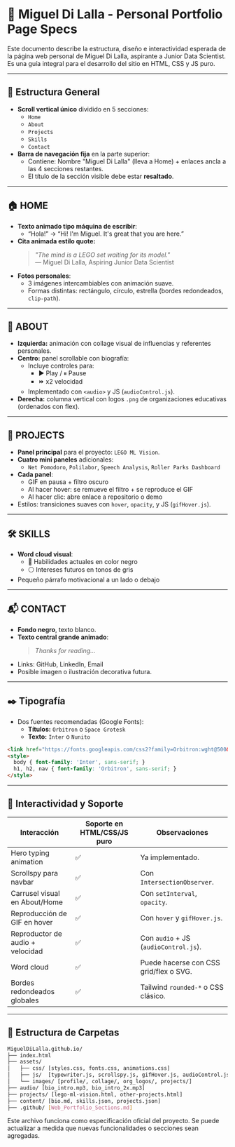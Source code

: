 # 🧾 Miguel Di Lalla - Personal Portfolio Page Specs

Este documento describe la estructura, diseño e interactividad esperada de la página web personal de Miguel Di Lalla, aspirante a Junior Data Scientist. Es una guía integral para el desarrollo del sitio en HTML, CSS y JS puro.

---

## 🧭 Estructura General

- **Scroll vertical único** dividido en 5 secciones:
  - `Home`
  - `About`
  - `Projects`
  - `Skills`
  - `Contact`
- **Barra de navegación fija** en la parte superior:
  - Contiene: Nombre "Miguel Di Lalla" (lleva a Home) + enlaces ancla a las 4 secciones restantes.
  - El título de la sección visible debe estar **resaltado**.

---

## 🏠 HOME

- **Texto animado tipo máquina de escribir**:
  - “Hola!” → “Hi! I'm Miguel. It's great that you are here.”
- **Cita animada estilo quote:**
  > _"The mind is a LEGO set waiting for its model."_  
  > — Miguel Di Lalla, Aspiring Junior Data Scientist
- **Fotos personales**:
  - 3 imágenes intercambiables con animación suave.
  - Formas distintas: rectángulo, círculo, estrella (bordes redondeados, `clip-path`).

---

## 👤 ABOUT

- **Izquierda:** animación con collage visual de influencias y referentes personales.
- **Centro:** panel scrollable con biografía:
  - Incluye controles para:
    - ▶️ Play / ⏸ Pause
    - ⏩ x2 velocidad
  - Implementado con `<audio>` y JS (`audioControl.js`).
- **Derecha:** columna vertical con logos `.png` de organizaciones educativas (ordenados con flex).

---

## 🧩 PROJECTS

- **Panel principal** para el proyecto: `LEGO ML Vision`.
- **Cuatro mini paneles** adicionales:
  - `Net Pomodoro`, `Polilabor`, `Speech Analysis`, `Roller Parks Dashboard`
- **Cada panel**:
  - GIF en pausa + filtro oscuro
  - Al hacer hover: se remueve el filtro + se reproduce el GIF
  - Al hacer clic: abre enlace a repositorio o demo
- Estilos: transiciones suaves con `hover`, `opacity`, y JS (`gifHover.js`).

---

## 🛠 SKILLS

- **Word cloud visual**:
  - 🖤 Habilidades actuales en color negro
  - ⚪ Intereses futuros en tonos de gris
- Pequeño párrafo motivacional a un lado o debajo

---

## 📬 CONTACT

- **Fondo negro**, texto blanco.
- **Texto central grande animado**:
  > _Thanks for reading..._
- Links: GitHub, LinkedIn, Email
- Posible imagen o ilustración decorativa futura.

---

## ✒️ Tipografía

- Dos fuentes recomendadas (Google Fonts):
  - **Títulos:** `Orbitron` o `Space Grotesk`
  - **Texto:** `Inter` o `Nunito`

```html
<link href="https://fonts.googleapis.com/css2?family=Orbitron:wght@500&family=Inter&display=swap" rel="stylesheet">
<style>
  body { font-family: 'Inter', sans-serif; }
  h1, h2, nav { font-family: 'Orbitron', sans-serif; }
</style>
```

---

## 🔧 Interactividad y Soporte

| Interacción                         | Soporte en HTML/CSS/JS puro | Observaciones |
|------------------------------------|-------------------------------|---------------|
| Hero typing animation              | ✅                            | Ya implementado. |
| Scrollspy para navbar              | ✅                            | Con `IntersectionObserver`. |
| Carrusel visual en About/Home      | ✅                            | Con `setInterval`, `opacity`. |
| Reproducción de GIF en hover       | ✅                            | Con `hover` y `gifHover.js`. |
| Reproductor de audio + velocidad   | ✅                            | Con `audio` + JS (`audioControl.js`). |
| Word cloud                         | ✅                            | Puede hacerse con CSS grid/flex o SVG. |
| Bordes redondeados globales        | ✅                            | Tailwind `rounded-*` o CSS clásico. |

---

## 📁 Estructura de Carpetas

```bash
MiguelDiLalla.github.io/
├── index.html
├── assets/
│   ├── css/ [styles.css, fonts.css, animations.css]
│   ├── js/  [typewriter.js, scrollspy.js, gifHover.js, audioControl.js]
│   └── images/ [profile/, collage/, org_logos/, projects/]
├── audio/ [bio_intro.mp3, bio_intro_2x.mp3]
├── projects/ [lego-ml-vision.html, other-projects.html]
├── content/ [bio.md, skills.json, projects.json]
├── .github/ [Web_Portfolio_Sections.md]
```

Este archivo funciona como especificación oficial del proyecto. Se puede actualizar a medida que nuevas funcionalidades o secciones sean agregadas.
